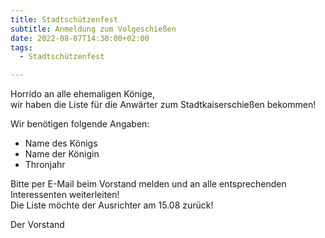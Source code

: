 ```yaml
---
title: Stadtschützenfest
subtitle: Anmeldung zum Volgeschießen
date: 2022-08-07T14:30:00+02:00
tags: 
  - Stadtschützenfest

---
```


Horrido an alle ehemaligen Könige,  
wir haben die Liste für die Anwärter zum Stadtkaiserschießen bekommen!

Wir benötigen folgende Angaben:
 - Name des Königs
 - Name der Königin
 - Thronjahr

<!--more-->
Bitte per E-Mail beim Vorstand melden und an alle entsprechenden Interessenten weiterleiten!  
Die Liste möchte der Ausrichter am 15.08 zurück!

Der Vorstand
